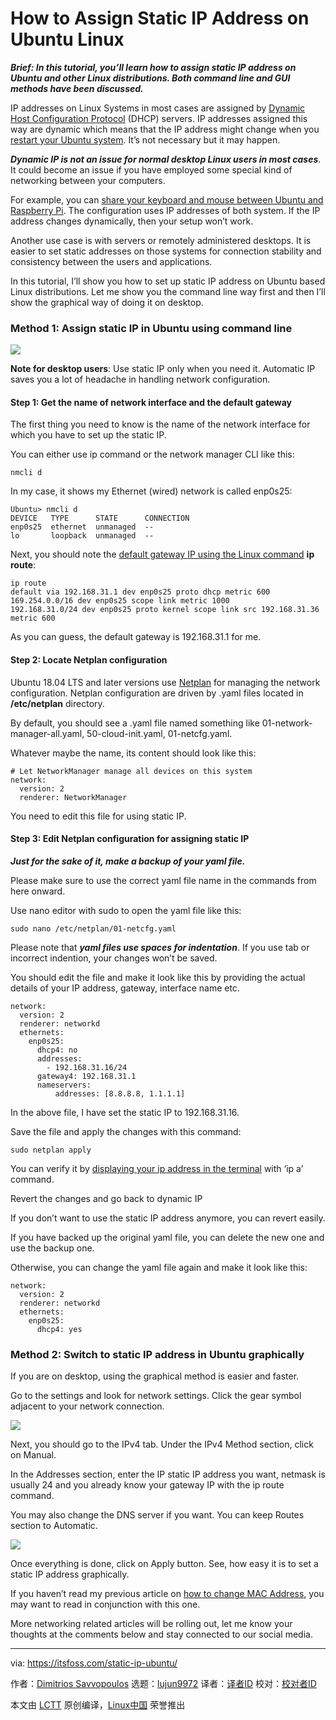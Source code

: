[#]: collector: (lujun9972)
[#]: translator: ( )
[#]: reviewer: ( )
[#]: publisher: ( )
[#]: url: ( )
[#]: subject: (How to Assign Static IP Address on Ubuntu Linux)
[#]: via: (https://itsfoss.com/static-ip-ubuntu/)
[#]: author: (Dimitrios Savvopoulos https://itsfoss.com/author/dimitrios/)

How to Assign Static IP Address on Ubuntu Linux
======

_**Brief: In this tutorial, you’ll learn how to assign static IP address on Ubuntu and other Linux distributions. Both command line and GUI methods have been discussed.**_

IP addresses on Linux Systems in most cases are assigned by [Dynamic Host Configuration Protocol][1] (DHCP) servers. IP addresses assigned this way are dynamic which means that the IP address might change when you [restart your Ubuntu system][2]. It’s not necessary but it may happen.

_**Dynamic IP is not an issue for normal desktop Linux users in most cases**_. It could become an issue if you have employed some special kind of networking between your computers.

For example, you can [share your keyboard and mouse between Ubuntu and Raspberry Pi][3]. The configuration uses IP addresses of both system. If the IP address changes dynamically, then your setup won’t work.

Another use case is with servers or remotely administered desktops. It is easier to set static addresses on those systems for connection stability and consistency between the users and applications.

In this tutorial, I’ll show you how to set up static IP address on Ubuntu based Linux distributions. Let me show you the command line way first and then I’ll show the graphical way of doing it on desktop.

### Method 1: Assign static IP in Ubuntu using command line

![][4]

**Note for desktop users**: Use static IP only when you need it. Automatic IP saves you a lot of headache in handling network configuration.

#### Step 1: Get the name of network interface and the default gateway

The first thing you need to know is the name of the network interface for which you have to set up the static IP.

You can either use ip command or the network manager CLI like this:

```
nmcli d
```

In my case, it shows my Ethernet (wired) network is called enp0s25:

```
Ubuntu> nmcli d
DEVICE   TYPE      STATE      CONNECTION
enp0s25  ethernet  unmanaged  --
lo       loopback  unmanaged  --
```

Next, you should note the [default gateway IP using the Linux command][5] **ip route**:

```
ip route
default via 192.168.31.1 dev enp0s25 proto dhcp metric 600
169.254.0.0/16 dev enp0s25 scope link metric 1000
192.168.31.0/24 dev enp0s25 proto kernel scope link src 192.168.31.36 metric 600
```

As you can guess, the default gateway is 192.168.31.1 for me.

#### Step 2: Locate Netplan configuration

Ubuntu 18.04 LTS and later versions use [Netplan][6] for managing the network configuration. Netplan configuration are driven by .yaml files located in **/etc/netplan** directory.

By default, you should see a .yaml file named something like 01-network-manager-all.yaml, 50-cloud-init.yaml, 01-netcfg.yaml.

Whatever maybe the name, its content should look like this:

```
# Let NetworkManager manage all devices on this system
network:
  version: 2
  renderer: NetworkManager
```

You need to edit this file for using static IP.

#### Step 3: Edit Netplan configuration for assigning static IP

_**Just for the sake of it, make a backup of your yaml file.**_

Please make sure to use the correct yaml file name in the commands from here onward.

Use nano editor with sudo to open the yaml file like this:

```
sudo nano /etc/netplan/01-netcfg.yaml
```

Please note that _**yaml files use spaces for indentation**_. If you use tab or incorrect indention, your changes won’t be saved.

You should edit the file and make it look like this by providing the actual details of your IP address, gateway, interface name etc.

```
network:
  version: 2
  renderer: networkd
  ethernets:
    enp0s25:
      dhcp4: no
      addresses:
        - 192.168.31.16/24
      gateway4: 192.168.31.1
      nameservers:
          addresses: [8.8.8.8, 1.1.1.1]
```

In the above file, I have set the static IP to 192.168.31.16.

Save the file and apply the changes with this command:

```
sudo netplan apply
```

You can verify it by [displaying your ip address in the terminal][7] with ‘ip a’ command.

Revert the changes and go back to dynamic IP

If you don’t want to use the static IP address anymore, you can revert easily.

If you have backed up the original yaml file, you can delete the new one and use the backup one.

Otherwise, you can change the yaml file again and make it look like this:

```
network:
  version: 2
  renderer: networkd
  ethernets:
    enp0s25:
      dhcp4: yes
```

### Method 2: Switch to static IP address in Ubuntu graphically

If you are on desktop, using the graphical method is easier and faster.

Go to the settings and look for network settings. Click the gear symbol adjacent to your network connection.

![][8]

Next, you should go to the IPv4 tab. Under the IPv4 Method section, click on Manual.

In the Addresses section, enter the IP static IP address you want, netmask is usually 24 and you already know your gateway IP with the ip route command.

You may also change the DNS server if you want. You can keep Routes section to Automatic.

![][9]

Once everything is done, click on Apply button. See, how easy it is to set a static IP address graphically.

If you haven’t read my previous article on [how to change MAC Address][10], you may want to read in conjunction with this one.

More networking related articles will be rolling out, let me know your thoughts at the comments below and stay connected to our social media.

--------------------------------------------------------------------------------

via: https://itsfoss.com/static-ip-ubuntu/

作者：[Dimitrios Savvopoulos][a]
选题：[lujun9972][b]
译者：[译者ID](https://github.com/译者ID)
校对：[校对者ID](https://github.com/校对者ID)

本文由 [LCTT](https://github.com/LCTT/TranslateProject) 原创编译，[Linux中国](https://linux.cn/) 荣誉推出

[a]: https://itsfoss.com/author/dimitrios/
[b]: https://github.com/lujun9972
[1]: https://en.wikipedia.org/wiki/Dynamic_Host_Configuration_Protocol
[2]: https://itsfoss.com/schedule-shutdown-ubuntu/
[3]: https://itsfoss.com/keyboard-mouse-sharing-between-computers/
[4]: https://i0.wp.com/itsfoss.com/wp-content/uploads/2020/05/static-ip-ubuntu.jpg?ssl=1
[5]: https://linuxhandbook.com/find-gateway-linux/
[6]: https://netplan.io/
[7]: https://itsfoss.com/check-ip-address-ubuntu/
[8]: https://i1.wp.com/itsfoss.com/wp-content/uploads/2020/05/assign-static-ip-1.jpg?ssl=1
[9]: https://i2.wp.com/itsfoss.com/wp-content/uploads/2020/05/assign-static-ip-2.jpg?ssl=1
[10]: https://itsfoss.com/change-mac-address-linux/
